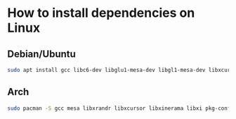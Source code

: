 # How to install dependencies on Linux

## Debian/Ubuntu

```sh
sudo apt install gcc libc6-dev libglu1-mesa-dev libgl1-mesa-dev libxcursor-dev libxi-dev libxinerama-dev libxrandr-dev libxxf86vm-dev libasound2-dev pkg-config
```

## Arch

```sh
sudo pacman -S gcc mesa libxrandr libxcursor libxinerama libxi pkg-config
```